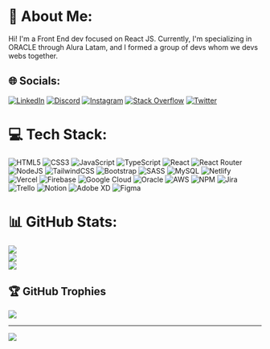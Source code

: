 # 💫 About Me:
Hi! I'm a Front End dev focused on React JS. Currently, I'm specializing in ORACLE through Alura Latam, and I formed a group of devs whom we devs webs together.


## 🌐 Socials:
[![LinkedIn](https://img.shields.io/badge/LinkedIn-%230077B5.svg?logo=linkedin&logoColor=white)](https://linkedin.com/in/axel-torletti) 
[![Discord](https://img.shields.io/badge/Discord-%237289DA.svg?logo=discord&logoColor=white)](https://discord.gg/JAIJA#7277) 
[![Instagram](https://img.shields.io/badge/Instagram-%23E4405F.svg?logo=Instagram&logoColor=white)](https://instagram.com/joaquintorletti) 
[![Stack Overflow](https://img.shields.io/badge/-Stackoverflow-FE7A16?logo=stack-overflow&logoColor=white)](https://stackoverflow.com/users/user:322296) 
[![Twitter](https://img.shields.io/badge/Twitter-%231DA1F2.svg?logo=Twitter&logoColor=white)](https://twitter.com/TorlettiAxel) 

# 💻 Tech Stack:
![HTML5](https://img.shields.io/badge/html5-%23E34F26.svg?style=flat&logo=html5&logoColor=white)
![CSS3](https://img.shields.io/badge/css3-%231572B6.svg?style=flat&logo=css3&logoColor=white) 
![JavaScript](https://img.shields.io/badge/javascript-%23323330.svg?style=flat&logo=javascript&logoColor=%23F7DF1E) 
![TypeScript](https://img.shields.io/badge/typescript-%23007ACC.svg?style=flat&logo=typescript&logoColor=white) 
![React](https://img.shields.io/badge/react-%2320232a.svg?style=flat&logo=react&logoColor=%2361DAFB) 
![React Router](https://img.shields.io/badge/React_Router-CA4245?style=flat&logo=react-router&logoColor=white) 
![NodeJS](https://img.shields.io/badge/node.js-6DA55F?style=flat&logo=node.js&logoColor=white) 
![TailwindCSS](https://img.shields.io/badge/tailwindcss-%2338B2AC.svg?style=flat&logo=tailwind-css&logoColor=white)
![Bootstrap](https://img.shields.io/badge/bootstrap-%23563D7C.svg?style=flat&logo=bootstrap&logoColor=white) 
![SASS](https://img.shields.io/badge/SASS-hotpink.svg?style=flat&logo=SASS&logoColor=white) 
![MySQL](https://img.shields.io/badge/mysql-%2300f.svg?style=flat&logo=mysql&logoColor=white) 
![Netlify](https://img.shields.io/badge/netlify-%23000000.svg?style=flat&logo=netlify&logoColor=#00C7B7) 
![Vercel](https://img.shields.io/badge/vercel-%23000000.svg?style=flat&logo=vercel&logoColor=white) 
![Firebase](https://img.shields.io/badge/firebase-%23039BE5.svg?style=flat&logo=firebase) 
![Google Cloud](https://img.shields.io/badge/Google%20Cloud-%234285F4.svg?style=flat&logo=google-cloud&logoColor=white) 
![Oracle](https://img.shields.io/badge/Oracle-F80000?style=flat&logo=oracle&logoColor=white) 
![AWS](https://img.shields.io/badge/AWS-%23FF9900.svg?style=flat&logo=amazon-aws&logoColor=white) 
![NPM](https://img.shields.io/badge/NPM-%23000000.svg?style=flat&logo=npm&logoColor=white)
![Jira](https://img.shields.io/badge/jira-%230A0FFF.svg?style=flat&logo=jira&logoColor=white)
![Trello](https://img.shields.io/badge/Trello-%23026AA7.svg?style=flat&logo=Trello&logoColor=white)
![Notion](https://img.shields.io/badge/Notion-%23000000.svg?style=flat&logo=notion&logoColor=white) 
![Adobe XD](https://img.shields.io/badge/Adobe%20XD-470137?style=flat&logo=Adobe%20XD&logoColor=#FF61F6) 
![Figma](https://img.shields.io/badge/figma-%23F24E1E.svg?style=flat&logo=figma&logoColor=white) 

# 📊 GitHub Stats:
![](https://github-readme-stats.vercel.app/api?username=TorlettiJoaquin&theme=jolly&hide_border=false&include_all_commits=false&count_private=false)<br/>
![](https://github-readme-streak-stats.herokuapp.com/?user=TorlettiJoaquin&theme=jolly&hide_border=false)<br/>
![](https://github-readme-stats.vercel.app/api/top-langs/?username=TorlettiJoaquin&theme=jolly&hide_border=false&include_all_commits=false&count_private=false&layout=compact)

## 🏆 GitHub Trophies
![](https://github-profile-trophy.vercel.app/?username=TorlettiJoaquin&theme=radical&no-frame=true&no-bg=true&margin-w=4)

---
[![](https://visitcount.itsvg.in/api?id=TorlettiJoaquin&icon=5&color=11)](https://visitcount.itsvg.in)
